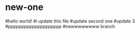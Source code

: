 # new-one
#hello world!
#i update this file
#update second one
#update 3
#pppppppppppppppppppp
#newwwwwwww branch
